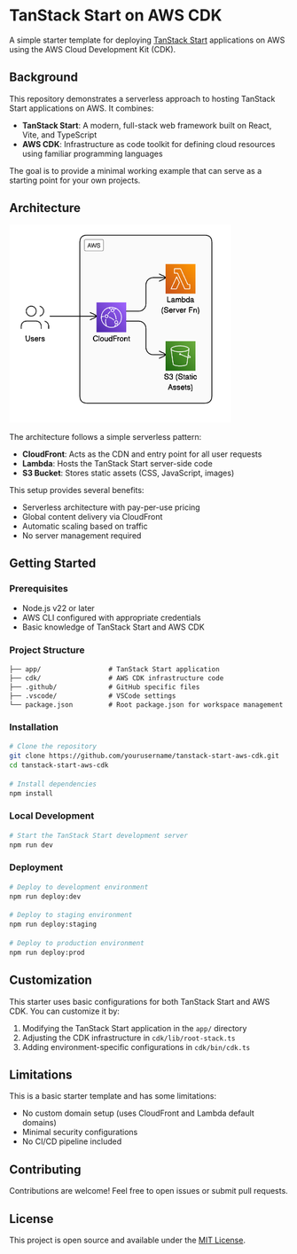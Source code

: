 # TanStack Start on AWS CDK

A simple starter template for deploying [TanStack Start](https://tanstack.com/start) applications on AWS using the AWS Cloud Development Kit (CDK).

## Background

This repository demonstrates a serverless approach to hosting TanStack Start applications on AWS. It combines:

- **TanStack Start**: A modern, full-stack web framework built on React, Vite, and TypeScript
- **AWS CDK**: Infrastructure as code toolkit for defining cloud resources using familiar programming languages

The goal is to provide a minimal working example that can serve as a starting point for your own projects.

## Architecture

<img src="./.github/images/diagram-export-06-04-2025.png" alt="TanStack Start on AWS Architecture" width="400" height="auto">

The architecture follows a simple serverless pattern:

- **CloudFront**: Acts as the CDN and entry point for all user requests
- **Lambda**: Hosts the TanStack Start server-side code
- **S3 Bucket**: Stores static assets (CSS, JavaScript, images)

This setup provides several benefits:
- Serverless architecture with pay-per-use pricing
- Global content delivery via CloudFront
- Automatic scaling based on traffic
- No server management required

## Getting Started

### Prerequisites

- Node.js v22 or later
- AWS CLI configured with appropriate credentials
- Basic knowledge of TanStack Start and AWS CDK

### Project Structure

```
├── app/                 # TanStack Start application
├── cdk/                 # AWS CDK infrastructure code
├── .github/             # GitHub specific files
├── .vscode/             # VSCode settings
└── package.json         # Root package.json for workspace management
```

### Installation

```bash
# Clone the repository
git clone https://github.com/yourusername/tanstack-start-aws-cdk.git
cd tanstack-start-aws-cdk

# Install dependencies
npm install
```

### Local Development

```bash
# Start the TanStack Start development server
npm run dev
```

### Deployment

```bash
# Deploy to development environment
npm run deploy:dev

# Deploy to staging environment
npm run deploy:staging

# Deploy to production environment
npm run deploy:prod
```

## Customization

This starter uses basic configurations for both TanStack Start and AWS CDK. You can customize it by:

1. Modifying the TanStack Start application in the `app/` directory
2. Adjusting the CDK infrastructure in `cdk/lib/root-stack.ts`
3. Adding environment-specific configurations in `cdk/bin/cdk.ts`

## Limitations

This is a basic starter template and has some limitations:

- No custom domain setup (uses CloudFront and Lambda default domains)
- Minimal security configurations
- No CI/CD pipeline included

## Contributing

Contributions are welcome! Feel free to open issues or submit pull requests.

## License

This project is open source and available under the [MIT License](LICENSE).
